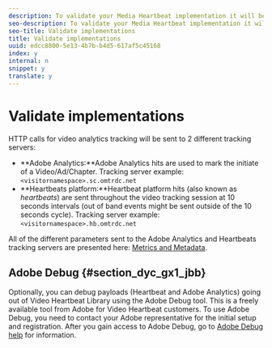 ```yaml
---
description: To validate your Media Heartbeat implementation it will be required to use a HTTP Proxy tool to view the HTTP / HTTPS traffic between the Application and Heartbeats/Adobe Analytics.
seo-description: To validate your Media Heartbeat implementation it will be required to use a HTTP Proxy tool to view the HTTP / HTTPS traffic between the Application and Heartbeats/Adobe Analytics.
seo-title: Validate implementations
title: Validate implementations
uuid: edcc8800-5e13-4b7b-b4d5-617af5c45168
index: y
internal: n
snippet: y
translate: y
---
```


# Validate implementations

HTTP calls for video analytics tracking will be sent to 2 different tracking servers:

* **Adobe Analytics:**Adobe Analytics hits are used to mark the initiate of a Video/Ad/Chapter. Tracking server example: `<visitornamespace>.sc.omtrdc.net`
* **Heartbeats platform:**Heartbeat platform hits (also known as *heartbeats*) are sent throughout the video tracking session at 10 seconds intervals (out of band events might be sent outside of the 10 seconds cycle). Tracking server example: `<visitornamespace>.hb.omtrdc.net`

All of the different parameters sent to the Adobe Analytics and Heartbeats tracking servers are presented here: [Metrics and Metadata](https://marketing-stage.adobe.com/resources/help/en_US/sc/appmeasurement/hbvideo/c_vhl_metrics-and-metadata.html).

## Adobe Debug {#section_dyc_gx1_jbb}

Optionally, you can debug payloads (Heartbeat and Adobe Analytics) going out of Video Heartbeat Library using the Adobe Debug tool. This is a freely available tool from Adobe for Video Heartbeat customers.
To use Adobe Debug, you need to contact your Adobe representative for the initial setup and registration. After you gain access to Adobe Debug, go to [Adobe Debug help](https://debug.adobe.com/login?next=/#/help/) for information. 
